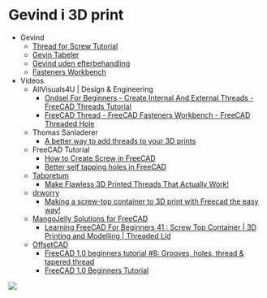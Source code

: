 # Gevind i 3D print

* Gevind
  * [Thread for Screw Tutorial](https://wiki.freecad.org/Thread_for_Screw_Tutorial/en)
  * [Gevin Tabeler](./GevinTabels/README.md)
  * [Gevind uden efterbehandling](./GevindUdenEfterbehandling/README.md)
  * [Fasteners Workbench](https://wiki.freecad.org/Fasteners_Workbench/en)
* Videos
  * AllVisuals4U | Design & Engineering
    * [Ondsel For Beginners - Create Internal And External Threads - FreeCAD Threads Tutorial](https://youtu.be/YZo1gELeHPE "AllVisuals4U | Design & Engineering")
    * [FreeCAD Thread - FreeCAD Fasteners Workbench - FreeCAD Threaded Hole](https://youtu.be/valRNvgUcNg "AllVisuals4U | Design & Engineering")
  * Thomas Sanladerer
    * [A better way to add threads to your 3D prints](https://youtu.be/HgEEtk85rAY "Made with Layers (Thomas Sanladerer)")
  * FreeCAD Tutorial
    * [How to Create Screw in FreeCAD](https://youtu.be/mpXloZbor9c "FreeCAD Tutorial")
    * [Better self tapping holes in FreeCAD](https://youtu.be/Ze5fDIan1L0)
  * [Taboretum](https://www.youtube.com/@taboretum/featured)
    * [Make Flawless 3D Printed Threads That Actually Work!](https://youtu.be/WRdkyhUA00U)
  * [drworry](https://www.youtube.com/@drworry9320)
    * [Making a screw-top container to 3D print with Freecad the easy way!](https://youtu.be/5V1bcFV0OVs)
  * [MangoJelly Solutions for FreeCAD](https://www.youtube.com/@MangoJellySolutions)
    * [Learning FreeCAD For Beginners 41 : Screw Top Container | 3D Printing and Modelling | Threaded Lid](https://youtu.be/_GFoU0SIVG4)
  * [OffsetCAD](https://www.youtube.com/@OffsetCAD)
    * [FreeCAD 1.0 beginners tutorial #8: Grooves, holes, thread & tapered thread](https://youtu.be/jxkx0eAR_Fs)
    * [FreeCAD 1.0 Beginners Tutorial](https://www.youtube.com/playlist?list=PLVWDQhBHqKgE63MG8gFd8Qk8VGtQFy6hs)
  
![](./Images/Skærmbillede%20fra%202025-01-13%2016-20-36.png)
